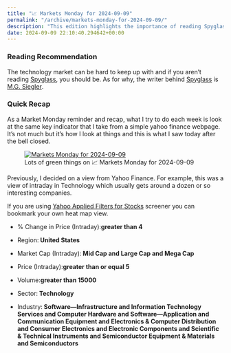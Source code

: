```yaml
---
title: "📈 Markets Monday for 2024-09-09"
permalink: "/archive/markets-monday-for-2024-09-09/"
description: "This edition highlights the importance of reading Spyglass for tech market insights and a Monday recap."
date: 2024-09-09 22:10:40.294642+00:00
---
```


<!-- buttondown-editor-mode: plaintext --><h3>Reading Recommendation</h3><p>The technology market can be hard to keep up with and if you aren’t reading <a target="_blank" rel="noopener noreferrer nofollow" href="https://spyglass.org/">Spyglass</a>, you should be. As for why, the writer behind&nbsp;<a target="_blank" rel="noopener noreferrer nofollow" href="https://spyglass.org/">Spyglass</a> is <a target="_blank" rel="noopener noreferrer nofollow" href="https://mgsiegler.com/about">M.G. Siegler</a><span style="font-family: Tonos, -apple-system, BlinkMacSystemFont, Segoe UI, Helvetica, Arial, sans-serif; color: rgb(34, 34, 34)">.</span></p><h3>Quick Recap</h3><p>As a Market Monday reminder and recap, what I try to do each week is look at the same key indicator that I take from a simple yahoo finance webpage. It’s not much but it’s how I look at things and this is what I saw today after the bell closed.</p><figure><a href="https://finance.yahoo.com/screener/568c8b06-3f3e-497e-bae7-6dd1defc231c/heatmap" target="_blank" rel="noopener noreferrer"><img src="https://assets.buttondown.email/images/49c668e8-a834-4063-ba04-66b4b05f6c5e.png?w=960&amp;fit=max" alt="Markets Monday for 2024-09-09" draggable="false" contenteditable="false"></a><figcaption>Lots of green things on 📈 Markets Monday for 2024-09-09</figcaption></figure><p>Previously, I decided on a view from Yahoo Finance. For example, this was a view of intraday in Technology which usually gets around a dozen or so interesting companies.</p><p>If you are using <a target="_blank" rel="noopener noreferrer nofollow" href="https://finance.yahoo.com/screener/568c8b06-3f3e-497e-bae7-6dd1defc231c/heatmap">Yahoo Applied Filters for Stocks</a> screener you can bookmark your own heat map view.</p><ul><li><p>% Change in Price (Intraday):<strong>greater than 4</strong></p></li><li><p>Region:<strong> United States</strong></p></li><li><p>Market Cap (Intraday):<strong> Mid Cap and Large Cap and Mega Cap</strong></p></li><li><p>Price (Intraday):<strong>greater than or equal 5</strong></p></li><li><p>Volume:<strong>greater than 15000</strong></p></li><li><p>Sector:<strong> Technology</strong></p></li><li><p>Industry:<strong> Software—Infrastructure and Information Technology Services and Computer Hardware and Software—Application and Communication Equipment and Electronics &amp; Computer Distribution and Consumer Electronics and Electronic Components and Scientific &amp; Technical Instruments and Semiconductor Equipment &amp; Materials and Semiconductors</strong></p></li></ul><p></p>
